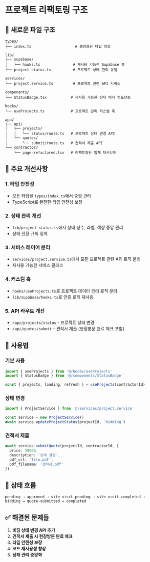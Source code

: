 # 프로젝트 리팩토링 구조

## 📁 새로운 파일 구조

```
types/
├── index.ts                    # 중앙화된 타입 정의

lib/
├── supabase/
│   └── hooks.ts               # 재사용 가능한 Supabase 훅
└── project-status.ts          # 프로젝트 상태 관리 유틸

services/
└── project.service.ts         # 프로젝트 관련 API 서비스

components/
└── StatusBadge.tsx           # 재사용 가능한 상태 배지 컴포넌트

hooks/
└── useProjects.ts            # 프로젝트 관리 커스텀 훅

app/
├── api/
│   ├── projects/
│   │   └── status/route.ts   # 프로젝트 상태 변경 API
│   └── quotes/
│       └── submit/route.ts   # 견적서 제출 API
└── contractor/
    └── page-refactored.tsx   # 리팩토링된 업체 대시보드
```

## 🔧 주요 개선사항

### 1. **타입 안전성**
- 모든 타입을 `types/index.ts`에서 중앙 관리
- TypeScript로 완전한 타입 안전성 보장

### 2. **상태 관리 개선**
- `lib/project-status.ts`에서 상태 상수, 라벨, 색상 중앙 관리
- 상태 전환 규칙 정의

### 3. **서비스 레이어 분리**
- `services/project.service.ts`에서 모든 프로젝트 관련 API 로직 분리
- 재사용 가능한 서비스 클래스

### 4. **커스텀 훅**
- `hooks/useProjects.ts`로 프로젝트 데이터 관리 로직 분리
- `lib/supabase/hooks.ts`로 인증 로직 재사용

### 5. **API 라우트 개선**
- `/api/projects/status` - 프로젝트 상태 변경
- `/api/quotes/submit` - 견적서 제출 (현장방문 완료 체크 포함)

## 🚀 사용법

### 기본 사용
```typescript
import { useProjects } from '@/hooks/useProjects'
import { StatusBadge } from '@/components/StatusBadge'

const { projects, loading, refresh } = useProjects(contractorId)
```

### 상태 변경
```typescript
import { ProjectService } from '@/services/project.service'

const service = new ProjectService()
await service.updateProjectStatus(projectId, 'bidding')
```

### 견적서 제출
```typescript
await service.submitQuote(projectId, contractorId, {
  price: 50000,
  description: '상세 설명',
  pdf_url: 'file.pdf',
  pdf_filename: '견적서.pdf'
})
```

## 🔄 상태 흐름

```
pending → approved → site-visit-pending → site-visit-completed → bidding → quote-submitted → completed
```

## ✅ 해결된 문제들

1. **비딩 상태 변경 API 추가**
2. **견적서 제출 시 현장방문 완료 체크**
3. **타입 안전성 보장**
4. **코드 재사용성 향상**
5. **상태 관리 중앙화**
